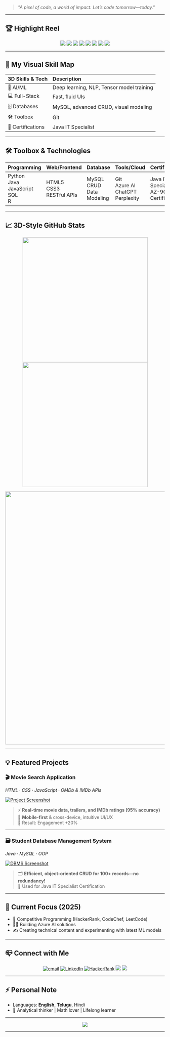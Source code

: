 > *"A pixel of code, a world of impact. Let’s code tomorrow—today."*

---

## 🏆 Highlight Reel

<p align="center">
  <img src="https://img.shields.io/badge/Code-Python-blue?logo=python"/>
  <img src="https://img.shields.io/badge/Code-Java-orange?logo=java"/>
  <img src="https://img.shields.io/badge/SQL-MySQL-grey?logo=mysql"/>
  <img src="https://img.shields.io/badge/Web-HTML5-informational?logo=html5"/>
  <img src="https://img.shields.io/badge/Azure-Microsoft-blueviolet?logo=microsoftazure"/>
  <img src="https://img.shields.io/badge/AI-ML-36c5f0?logo=ai"/>
  <img src="https://img.shields.io/badge/Java%20IT%20Specialist-Certiport-brightgreen"/>
  <img src="https://img.shields.io/badge/AZ--900%20Certified-Microsoft-blue"/>
</p>

---

## 🌟 My Visual Skill Map

| 3D Skills & Tech | Description |
| :--- | :--- |
| 🧠 AI/ML | Deep learning, NLP, Tensor model training |
| 💻 Full-Stack | Fast, fluid UIs | RESTful APIs | IMDb API integration |
| 🗄️ Databases | MySQL, advanced CRUD, visual modeling |
| 🛠️ Toolbox | Git | Azure AI | ChatGPT | Perplexity |
| 🥇 Certifications | Java IT Specialist | Azure AI Fundamentals |

---

## 🛠️ Toolbox & Technologies

| Programming | Web/Frontend | Database | Tools/Cloud | Certifications |
|---|---|---|---|---|
| Python<br>Java<br>JavaScript<br>SQL<br>R | HTML5<br>CSS3<br>RESTful APIs | MySQL<br>CRUD<br>Data Modeling | Git<br>Azure AI<br>ChatGPT<br>Perplexity | Java IT Specialist<br>AZ-900 Certified |

---

## 📈 3D-Style GitHub Stats

<p align="center">
  <img src="https://github-readme-stats.vercel.app/api?username=YOUR_USERNAME&show_icons=true&theme=radical" width="395"/>
  <img src="https://github-readme-streak-stats.herokuapp.com/?user=YOUR_USERNAME&theme=highcontrast" width="395"/>
</p>
<p align="center">
  <img src="https://github-profile-summary-cards.vercel.app/api/cards/profile-details?username=YOUR_USERNAME&theme=vue" width="800"/>
</p>

---

## 💡 Featured Projects

### 🎬 Movie Search Application 
*HTML · CSS · JavaScript · OMDb & IMDb APIs*

[![Project Screenshot](https://user-images.githubusercontent.com/moviesearch-mockup3d.png)](LINK_TO_PROJECT)

> ⚡ **Real-time movie data, trailers, and IMDb ratings (95% accuracy)**  
> 📱 **Mobile-first** & cross-device, intuitive UI/UX  
> 🚀 Result: Engagement +20%

---

### 🗃️ Student Database Management System
*Java · MySQL · OOP*

[![DBMS Screenshot](https://user-images.githubusercontent.com/dbms-mockup3d.png)](LINK_TO_PROJECT)

> 🗂️ **Efficient, object-oriented CRUD for 100+ records—no redundancy!**  
> 🥇 Used for Java IT Specialist Certification

---

## 🚩 Current Focus (2025)

- 🤖 Competitive Programming (HackerRank, CodeChef, LeetCode)
- 🧑‍🔬 Building Azure AI solutions
- ✍️ Creating technical content and experimenting with latest ML models

---

## 📪 Connect with Me

<p align="center">
  <a href="mailto:22MH1A4254@acoe.edu.in?subject=GitHub%20Hello"><img src="https://img.shields.io/badge/Email-22MH1A4254@acoe.edu.in-darkgreen?logo=gmail" alt="email"/></a>
  <a href="https://linkedin.com/in/pskk"><img src="https://img.shields.io/badge/LinkedIn-pskk-blue?logo=linkedin" alt="LinkedIn"/></a>
  <a href="https://www.hackerrank.com/YOUR_HACKERRANK"><img src="https://img.shields.io/badge/HackerRank-Profile-green?logo=hackerrank" alt="HackerRank"/></a>
  <a href="https://www.codechef.com/users/YOUR_CODECHEF"><img src="https://img.shields.io/badge/CodeChef-Profile-885200?logo=codechef"/></a>
  <a href="https://leetcode.com/YOUR_LEETCODE"><img src="https://img.shields.io/badge/LeetCode-Profile-orange?logo=leetcode"/></a>
</p>

---

## ⚡ Personal Note

- Languages: <b>English</b>, <b>Telugu</b>, Hindi
- 🎯 Analytical thinker | Math lover | Lifelong learner

---

<p align="center">
  <!-- Animated SVG headline - replace with custom if desired -->
  <img src="https://readme-typing-svg.demolab.com?font=Fira+Code&size=22&duration=2800&pause=900&color=2491F7FF&center=true&vCenter=true&width=700&lines=Building+a+future+with+AI,+Code,+and+Vision.;Every+pixel,+every+possibility."/>
</p>

---

<!-- 
🟧 DESIGN TIPS FOR EVEN MORE FLAIR
- Replace [Banner/Screenshot Image URLs] with your custom renders or 3D mockups (Blender, Figma, Canva, etc)
- Edit GITHUB_USERNAME and project links
- Replace color codes/icons/themes as desired
- Add or embed custom SVG section dividers for maximum visual impact
-->

